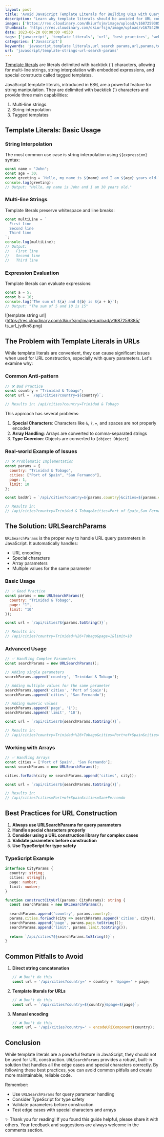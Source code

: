 ```yaml
---
layout: post
title: 'Avoid JavaScript Template Literals for Building URLs with Query Params'
description: "Learn why template literals should be avoided for URL construction and how to properly handle query parameters using URLSearchParams. A comprehensive guide with practical examples."
images: ['https://res.cloudinary.com/dkiurfsjm/image/upload/v1687259385/ts_url_jydkn8.png']
thumbnail: 'https://res.cloudinary.com/dkiurfsjm/image/upload/v1675429691/JavaScript_v4qblf.jpg'
date: 2023-06-20 00:00:00 +0530
tags: ['javascript', 'template literals', 'url', 'best practices', 'web development']
categories: ['Javascript']
keywords: 'javascript,template literals,url search params,url,params,template strings,strings,query,query params'
url: 'javascript/template-strings-url-search-params'
---
```


[Template literals](https://developer.mozilla.org/en-US/docs/Web/JavaScript/Reference/Template_literals) are literals delimited with backtick (`) characters, allowing for multi-line strings, string interpolation with embedded expressions, and special constructs called tagged templates.

JavaScript template literals, introduced in ES6, are a powerful feature for string manipulation. They are delimited with backtick (`) characters and provide three main capabilities:

1. Multi-line strings
2. String interpolation
3. Tagged templates

## Template Literals: Basic Usage

### String Interpolation
The most common use case is string interpolation using `${expression}` syntax:

```javascript
const name = "John";
const age = 30;
const greeting = `Hello, my name is ${name} and I am ${age} years old.`;
console.log(greeting);
// Output: "Hello, my name is John and I am 30 years old."
```

### Multi-line Strings
Template literals preserve whitespace and line breaks:

```javascript
const multiLine = `
  First line
  Second line
  Third line
`;
console.log(multiLine);
// Output:
//   First line
//   Second line
//   Third line
```

### Expression Evaluation
Template literals can evaluate expressions:

```javascript
const a = 5;
const b = 10;
console.log(`The sum of ${a} and ${b} is ${a + b}`);
// Output: "The sum of 5 and 10 is 15"
```

![template string url](https://res.cloudinary.com/dkiurfsjm/image/upload/v1687259385/
ts_url_jydkn8.png)

## The Problem with Template Literals in URLs

While template literals are convenient, they can cause significant issues when used for URL construction, especially with query parameters. Let's examine why:

### Common Anti-pattern

```javascript
// ❌ Bad Practice
const country = "Trinidad & Tobago";
const url = `/api/cities?country=${country}`;

// Results in: /api/cities?country=Trinidad & Tobago
```

This approach has several problems:

1. **Special Characters**: Characters like `&`, `?`, `=`, and spaces are not properly encoded
2. **Array Handling**: Arrays are converted to comma-separated strings
3. **Type Coercion**: Objects are converted to `[object Object]`

### Real-world Example of Issues

```javascript
// ❌ Problematic Implementation
const params = {
  country: "Trinidad & Tobago",
  cities: ["Port of Spain", "San Fernando"],
  page: 1,
  limit: 10
};

const badUrl = `/api/cities?country=${params.country}&cities=${params.cities}&page=${params.page}&limit=${params.limit}`;

// Results in: 
// /api/cities?country=Trinidad & Tobago&cities=Port of Spain,San Fernando&page=1&limit=10
```

## The Solution: URLSearchParams

`URLSearchParams` is the proper way to handle URL query parameters in JavaScript. It automatically handles:
- URL encoding
- Special characters
- Array parameters
- Multiple values for the same parameter

### Basic Usage

```javascript
// ✅ Good Practice
const params = new URLSearchParams({
  country: "Trinidad & Tobago",
  page: "1",
  limit: "10"
});

const url = `/api/cities?${params.toString()}`;

// Results in: 
// /api/cities?country=Trinidad+%26+Tobago&page=1&limit=10
```

### Advanced Usage

```javascript
// ✅ Handling Complex Parameters
const searchParams = new URLSearchParams();

// Adding single parameters
searchParams.append('country', 'Trinidad & Tobago');

// Adding multiple values for the same parameter
searchParams.append('cities', 'Port of Spain');
searchParams.append('cities', 'San Fernando');

// Adding numeric values
searchParams.append('page', '1');
searchParams.append('limit', '10');

const url = `/api/cities?${searchParams.toString()}`;

// Results in: 
// /api/cities?country=Trinidad+%26+Tobago&cities=Port+of+Spain&cities=San+Fernando&page=1&limit=10
```

### Working with Arrays

```javascript
// ✅ Handling Arrays
const cities = ['Port of Spain', 'San Fernando'];
const searchParams = new URLSearchParams();

cities.forEach(city => searchParams.append('cities', city));

const url = `/api/cities?${searchParams.toString()}`;

// Results in: 
// /api/cities?cities=Port+of+Spain&cities=San+Fernando
```

## Best Practices for URL Construction

1. **Always use URLSearchParams for query parameters**
2. **Handle special characters properly**
3. **Consider using a URL construction library for complex cases**
4. **Validate parameters before construction**
5. **Use TypeScript for type safety**

### TypeScript Example

```typescript
interface CityParams {
  country: string;
  cities: string[];
  page: number;
  limit: number;
}

function constructCityUrl(params: CityParams): string {
  const searchParams = new URLSearchParams();
  
  searchParams.append('country', params.country);
  params.cities.forEach(city => searchParams.append('cities', city));
  searchParams.append('page', params.page.toString());
  searchParams.append('limit', params.limit.toString());
  
  return `/api/cities?${searchParams.toString()}`;
}
```

## Common Pitfalls to Avoid

1. **Direct string concatenation**
   ```javascript
   // ❌ Don't do this
   const url = '/api/cities?country=' + country + '&page=' + page;
   ```

2. **Template literals for URLs**
   ```javascript
   // ❌ Don't do this
   const url = `/api/cities?country=${country}&page=${page}`;
   ```

3. **Manual encoding**
   ```javascript
   // ❌ Don't do this
   const url = '/api/cities?country=' + encodeURIComponent(country);
   ```

## Conclusion

While template literals are a powerful feature in JavaScript, they should not be used for URL construction. `URLSearchParams` provides a robust, built-in solution that handles all the edge cases and special characters correctly. By following these best practices, you can avoid common pitfalls and create more maintainable, reliable code.

Remember:
- Use `URLSearchParams` for query parameter handling
- Consider TypeScript for type safety
- Validate parameters before construction
- Test edge cases with special characters and arrays

✨ Thank you for reading! If you found this guide helpful, please share it with others. Your feedback and suggestions are always welcome in the comments section.

